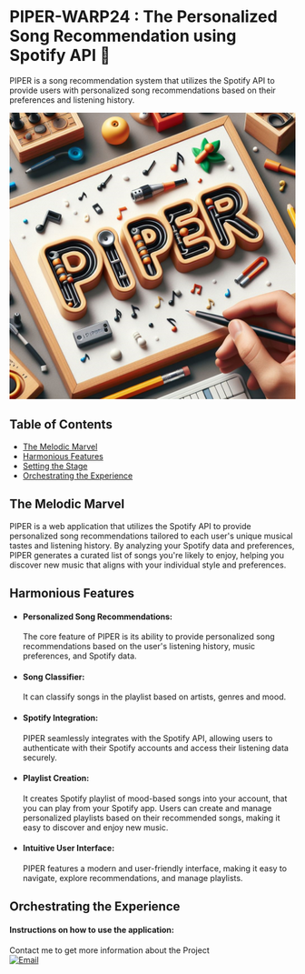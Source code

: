 # PIPER-WARP24 : The Personalized Song Recommendation using Spotify API 🎵
  PIPER is a song recommendation system that utilizes the Spotify API to provide users with personalized song recommendations based on their preferences and listening history.

![PIPER Logo](assets/piper_banner_img.png)

## Table of Contents

- [The Melodic Marvel](#the-melodic-marvel)
- [Harmonious Features](#harmonious-features)
- [Setting the Stage](#setting-the-stage)
- [Orchestrating the Experience](#orchestrating-the-experience)

## The Melodic Marvel

PIPER is a web application that utilizes the Spotify API to provide personalized song recommendations tailored to each user's unique musical tastes and listening history. By analyzing your Spotify data and preferences, PIPER generates a curated list of songs you're likely to enjoy, helping you discover new music that aligns with your individual style and preferences.

## Harmonious Features

- #### Personalized Song Recommendations:
  The core feature of PIPER is its ability to provide personalized song recommendations based on the user's listening history, music preferences, and Spotify data.

- #### Song Classifier:
  It can classify songs in the playlist based on artists, genres and mood.
  
- #### Spotify Integration: 
  PIPER seamlessly integrates with the Spotify API, allowing users to authenticate with their Spotify accounts and access their listening data securely.

- #### Playlist Creation:
  It creates Spotify playlist of mood-based songs into your account, that you can play from your Spotify app. Users can create and manage personalized playlists based on their recommended songs, making 
  it easy to discover and enjoy new music.

- #### Intuitive User Interface:
  PIPER features a modern and user-friendly interface, making it easy to navigate, explore recommendations, and manage playlists.

## Orchestrating the Experience
#### Instructions on how to use the application:
Contact me to get more information about the Project <br/>
[![Email](https://img.shields.io/badge/Gmail-D14836?style=for-the-badge&logo=gmail&logoColor=white)](vyankateshd206@gmail.com)

